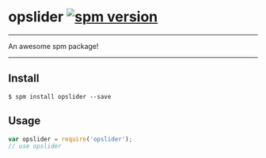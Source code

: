 # opslider [![spm version](http://spmjs.io/badge/opslider)](http://spmjs.io/package/opslider)

---

An awesome spm package!

---

## Install

```
$ spm install opslider --save
```

## Usage

```js
var opslider = require('opslider');
// use opslider
```
